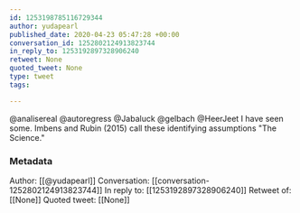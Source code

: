 ```yaml
---
id: 1253198785116729344
author: yudapearl
published_date: 2020-04-23 05:47:28 +00:00
conversation_id: 1252802124913823744
in_reply_to: 1253192897328906240
retweet: None
quoted_tweet: None
type: tweet
tags:

---
```


@analisereal @autoregress @Jabaluck @gelbach @HeerJeet I have seen some. Imbens and Rubin (2015) call these identifying assumptions "The Science."

### Metadata

Author: [[@yudapearl]]
Conversation: [[conversation-1252802124913823744]]
In reply to: [[1253192897328906240]]
Retweet of: [[None]]
Quoted tweet: [[None]]
